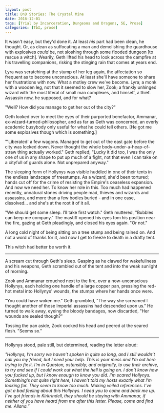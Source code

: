 ```yaml
---
layout: post
title: DnD Stories: The Crystal Mine
date: 2016-12-01
tags: [Trial by Incarceration, Dungeons and Dragons, 5E, Prose]
categories: [TbI, prose]
---
```


It wasn't easy, but they'd done it. At least _his_ part had been clean, he thought. Or, as clean as suffocating a man and demolishing the guardhouse with explosives _could_ be, not sloshing through some flooded dungeon [to rescue a witch]. Wearily, Geth lifted his head to look across the campfire at his travelling companions, risking the stinging rain that comes at years end.

Lyra was scratching at the stump of her leg again, the affectation so frequent as to become unconscious. At least she'll have someone to share her frustrations with now. What a motley crew we've become. Lyra; a monk with a wooden leg, not that it seemed to slow her, Zook; a frankly unhinged wizard with the most literal of small man complexes, and himself, a thief. Assassin now, he supposed, and for what?

"Well? How did you manage to get her out of the city?" 

Geth looked over to meet the eyes of their purported benefactor, Ammanar, ex-wizard-turned-philosopher, and as far as Geth was concerned, an overly academic busybody only useful for what he could tell others. [He got me some explosives though which is something.]

"'Liberated' a few wagons. Managed to get out of the east gate before the city was locked down. Never thought the whole body-under-a-heap-of-straw thing actually worked." Geth replied, "Lucky it did too, I was the only one of us in any shape to put up much of a fight, not that even I can take on a cityfull of guards alone. Not unprepared anyway."

The sleeping form of Hollynys was visible huddled in one of their tents in the endless landscape of treestumps. As a wizard, she'd been tortured; hands cut off for the crime of resisting the Empire's ceaseless expansion. And now we need her. To know her role in this. Too much had happened recently, unnatural stones driving people mad, thieves and wizards and assassins, and more than a few bodies buried - and in one case, dissolved... and she's at the root it of it all.

"We should get some sleep. I'll take first watch." Geth muttered, "Bubbles can keep me company." The mastiff opened his eyes fom his position near the fire, gazing at Geth pleadingly, and closed his eyes again. "Or not."

A long cold night of being sitting on a tree stump and being rained on. And not a word of thanks for it, and now I get to freeze to death in a drafty tent. 

This witch had better be worth it.

***

A scream cut through Geth's sleep. Gasping as he clawed for wakefullness and his weapons, Geth scrambled out of the tent and into the weak sunlight of morning. 

Zook and Ammanar crouched next to the fire, over a now-unconscious Hollynys, each holding one handle of a large copper pan, pressing the red-hot metal into Hollynys' wounds, the stumps where her hands once were. 

"You could have woken me." Geth grumbled, "The way she screamed I thought another of those Imperial assassins had descended upon us." He turned to walk away, eyeing the bloody bandages, now discarded, "Her wounds are sealed though?"

Tossing the pan aside, Zook cocked his head and peered at the seared flesh. "Seems so."

***

Hollynys stood, pale still, but determined, reading the letter aloud:

_"Hollynys, I’m sorry we haven’t spoken in quite so long, and I still wouldn’t call you my friend, but I need your help. This is your mess and I’m out here trying to fix it. I’m in Quaston, ostensibly, and originally, to use their archive, to try and see if I could work out what the hell is going on. I don’t know how you fucked up, but I know enough to know you did. I’m scared Hollynys. Something’s not quite right here, I haven’t told my hosts exactly what I’m looking for. They seem to know too much. Making veiled references. I’ve got a bad feeling about this Hollynys. I need you to come and back me up. I’ve got friends in Kirkrindell, they should be staying with Ammanar, if neither of you have heard from me after this letter. Please, come and find me. 
  Allana.”_



